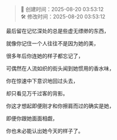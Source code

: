 <!-- timestamp inserted -->
> 📄 创建时间：2025-08-20 03:53:12  
> 🛠️ 修改时间：2025-08-20 03:53:12


最后留在记忆深处的总是些虚无缥缈的东西，

就像你记住一个人往往不是因为她的美，

很多年后你连她的样子都忘记了，

可偶然在人流如织的街头闻到她惯用的香水味，

你在惊速中下意识地回过头去，

却只看见万千过客的背影。

你这才想起即便刚才和你擦肩而过的确实是她，

即便你跟她面面相觑，

你也未必能认出她今天的样子了。

